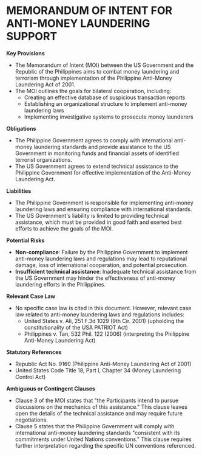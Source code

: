 **MEMORANDUM OF INTENT FOR ANTI-MONEY LAUNDERING SUPPORT**
===========================================================

**Key Provisions**

* The Memorandum of Intent (MOI) between the US Government and the Republic of the Philippines aims to combat money laundering and terrorism through implementation of the Philippine Anti-Money Laundering Act of 2001.
* The MOI outlines the goals for bilateral cooperation, including:
	+ Creating an effective database of suspicious transaction reports
	+ Establishing an organizational structure to implement anti-money laundering laws
	+ Implementing investigative systems to prosecute money launderers

**Obligations**

* The Philippine Government agrees to comply with international anti-money laundering standards and provide assistance to the US Government in monitoring funds and financial assets of identified terrorist organizations.
* The US Government agrees to extend technical assistance to the Philippine Government for effective implementation of the Anti-Money Laundering Act.

**Liabilities**

* The Philippine Government is responsible for implementing anti-money laundering laws and ensuring compliance with international standards.
* The US Government's liability is limited to providing technical assistance, which must be provided in good faith and exerted best efforts to achieve the goals of the MOI.

**Potential Risks**

* **Non-compliance**: Failure by the Philippine Government to implement anti-money laundering laws and regulations may lead to reputational damage, loss of international cooperation, and potential prosecution.
* **Insufficient technical assistance**: Inadequate technical assistance from the US Government may hinder the effectiveness of anti-money laundering efforts in the Philippines.

**Relevant Case Law**

* No specific case law is cited in this document. However, relevant case law related to anti-money laundering laws and regulations includes:
	+ United States v. Ali, 251 F.3d 1029 (9th Cir. 2001) (upholding the constitutionality of the USA PATRIOT Act)
	+ Philippines v. Tan, 532 Phil. 122 (2006) (interpreting the Philippine Anti-Money Laundering Act)

**Statutory References**

* Republic Act No. 9160 (Philippine Anti-Money Laundering Act of 2001)
* United States Code Title 18, Part I, Chapter 34 (Money Laundering Control Act)

**Ambiguous or Contingent Clauses**

* Clause 3 of the MOI states that "the Participants intend to pursue discussions on the mechanics of this assistance." This clause leaves open the details of the technical assistance and may require future negotiations.
* Clause 5 states that the Philippine Government will comply with international anti-money laundering standards "consistent with its commitments under United Nations conventions." This clause requires further interpretation regarding the specific UN conventions referenced.